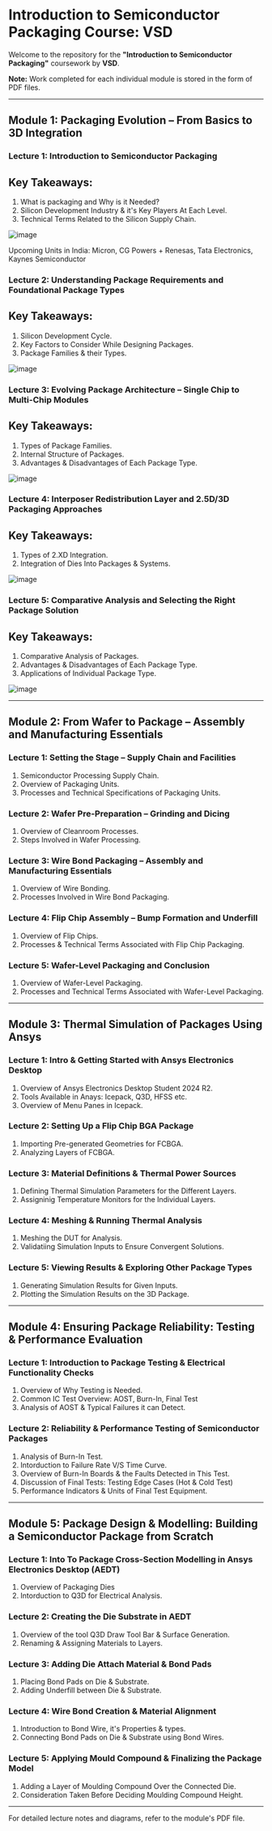 # Introduction to Semiconductor Packaging Course: VSD

Welcome to the repository for the **"Introduction to Semiconductor Packaging"** coursework by **VSD**.

**Note:** Work completed for each individual module is stored in the form of PDF files.

---

## Module 1: Packaging Evolution – From Basics to 3D Integration

### Lecture 1: Introduction to Semiconductor Packaging
## Key Takeaways:
1. What is packaging and Why is it Needed?
2. Silicon Development Industry & it's Key Players At Each Level.
3. Technical Terms Related to the Silicon Supply Chain.

![image](https://github.com/user-attachments/assets/94cde0c6-fb09-4c0b-aa17-2d4a6a36ea53)

Upcoming Units in India: Micron, CG Powers + Renesas, Tata Electronics, Kaynes Semiconductor

### Lecture 2: Understanding Package Requirements and Foundational Package Types
## Key Takeaways:
1. Silicon Development Cycle.
2. Key Factors to Consider While Designing Packages.
3. Package Families & their Types.

![image](https://github.com/user-attachments/assets/f891b444-3e65-40a8-afbf-92c5f2a443db)


### Lecture 3: Evolving Package Architecture – Single Chip to Multi-Chip Modules
## Key Takeaways:
1. Types of Package Families.
2. Internal Structure of Packages.
3. Advantages & Disadvantages of Each Package Type.

![image](https://github.com/user-attachments/assets/92484b8c-256f-4024-8e18-2c574fe9c94c)

### Lecture 4: Interposer Redistribution Layer and 2.5D/3D Packaging Approaches
## Key Takeaways:
1. Types of 2.XD Integration.
2. Integration of Dies Into Packages & Systems.

![image](https://github.com/user-attachments/assets/af0c373f-8c7b-46d8-806a-a4f8e5d27ee1)

### Lecture 5: Comparative Analysis and Selecting the Right Package Solution
## Key Takeaways:
1. Comparative Analysis of Packages.
2. Advantages & Disadvantages of Each Package Type.
3. Applications of Individual Package Type.

![image](https://github.com/user-attachments/assets/b965dd8b-0ecf-4e8d-bf17-d0a3673c5bf1)

---

## Module 2: From Wafer to Package – Assembly and Manufacturing Essentials

### Lecture 1: Setting the Stage – Supply Chain and Facilities
1. Semiconductor Processing Supply Chain.
2. Overview of Packaging Units.
3. Processes and Technical Specifications of Packaging Units.

### Lecture 2: Wafer Pre-Preparation – Grinding and Dicing
1. Overview of Cleanroom Processes.
2. Steps Involved in Wafer Processing.

### Lecture 3: Wire Bond Packaging – Assembly and Manufacturing Essentials
1. Overview of Wire Bonding.
2. Processes Involved in Wire Bond Packaging.

### Lecture 4: Flip Chip Assembly – Bump Formation and Underfill
1. Overview of Flip Chips.
2. Processes & Technical Terms Associated with Flip Chip Packaging.

### Lecture 5: Wafer-Level Packaging and Conclusion
1. Overview of Wafer-Level Packaging.
2. Processes and Technical Terms Associated with Wafer-Level Packaging.

---

## Module 3: Thermal Simulation of Packages Using Ansys

### Lecture 1: Intro & Getting Started with Ansys Electronics Desktop
1. Overview of Ansys Electronics Desktop Student 2024 R2.
2. Tools Available in Anays: Icepack, Q3D, HFSS etc.
3. Overview of Menu Panes in Icepack.

### Lecture 2: Setting Up a Flip Chip BGA Package
1. Importing Pre-generated Geometries for FCBGA.
2. Analyzing Layers of FCBGA.

### Lecture 3: Material Definitions & Thermal Power Sources
1. Defining Thermal Simulation Parameters for the Different Layers.
2. Assigninig Temperature Monitors for the Individual Layers.

### Lecture 4: Meshing & Running Thermal Analysis
1. Meshing the DUT for Analysis.
2. Validatiing Simulation Inputs to Ensure Convergent Solutions.

### Lecture 5: Viewing Results & Exploring Other Package Types
1. Generating Simulation Results for Given Inputs.
2. Plotting the Simulation Results on the 3D Package.

---

## Module 4: Ensuring Package Reliability: Testing & Performance Evaluation

### Lecture 1: Introduction to Package Testing & Electrical Functionality Checks
1. Overview of Why Testing is Needed.
2. Common IC Test Overview: AOST, Burn-In, Final Test
3. Analysis of AOST & Typical Failures it can Detect.

### Lecture 2: Reliability & Performance Testing of Semiconductor Packages
1. Analysis of Burn-In Test.
2. Intorduction to Failure Rate V/S Time Curve.
3. Overview of Burn-In Boards & the Faults Detected in This Test.
4. Discussion of Final Tests: Testing Edge Cases (Hot & Cold Test)
5. Performance Indicators & Units of Final Test Equipment.

---

## Module 5: Package Design & Modelling: Building a Semiconductor Package from Scratch

### Lecture 1:  Into To Package Cross-Section Modelling in Ansys Electronics Desktop (AEDT)
1. Overview of Packaging Dies
2. Intorduction to Q3D for Electrical Analysis. 

### Lecture 2: Creating the Die Substrate in AEDT
1. Overview of the tool Q3D Draw Tool Bar & Surface Generation.
2. Renaming & Assigning Materials to Layers.

### Lecture 3: Adding Die Attach Material & Bond Pads
1. Placing Bond Pads on Die & Substrate.
2. Adding Underfill between Die & Substrate.

### Lecture 4: Wire Bond Creation & Material Alignment
1. Introduction to Bond Wire, it's Properties & types.
2. Connecting Bond Pads on Die & Substrate using Bond Wires.

### Lecture 5: Applying Mould Compound & Finalizing the Package Model
1. Adding a Layer of Moulding Compound Over the Connected Die.
2. Consideration Taken Before Deciding Moulding Compound Height.

---

For detailed lecture notes and diagrams, refer to the module's PDF file.
